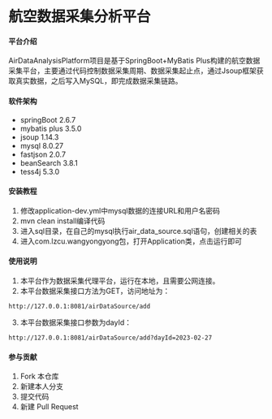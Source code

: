 # 航空数据采集分析平台

#### 平台介绍
AirDataAnalysisPlatform项目是基于SpringBoot+MyBatis Plus构建的航空数据采集平台，主要通过代码控制数据采集周期、数据采集起止点，通过Jsoup框架获取真实数据，之后写入MySQL，即完成数据采集链路。

#### 软件架构
- springBoot 2.6.7
- mybatis plus 3.5.0
- jsoup 1.14.3
- mysql 8.0.27
- fastjson 2.0.7
- beanSearch 3.8.1
- tess4j 5.3.0

#### 安装教程

1.  修改application-dev.yml中mysql数据的连接URL和用户名密码
2.  mvn clean install编译代码
3.  进入sql目录，在自己的mysql执行air_data_source.sql语句，创建相关的表
4.  进入com.lzcu.wangyongyong包，打开Application类，点击运行即可

#### 使用说明

1.  本平台作为数据采集代理平台，运行在本地，且需要公网连接。
2.  本平台数据采集接口方法为GET，访问地址为：
```shell
http://127.0.0.1:8081/airDataSource/add
```
3.  本平台数据采集接口参数为dayId：
```shell
http://127.0.0.1:8081/airDataSource/add?dayId=2023-02-27
```


#### 参与贡献

1.  Fork 本仓库
2.  新建本人分支
3.  提交代码
4.  新建 Pull Request